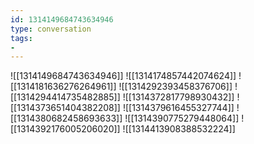 ```yaml
---
id: 1314149684743634946
type: conversation
tags:
- 
---
```

![[1314149684743634946]]
![[1314174857442074624]]
![[1314181636276264961]]
![[1314292393458376706]]
![[1314294414735482885]]
![[1314372817798930432]]
![[1314373651404382208]]
![[1314379616455327744]]
![[1314380682458693633]]
![[1314390775279448064]]
![[1314392176005206020]]
![[1314413908388532224]]

